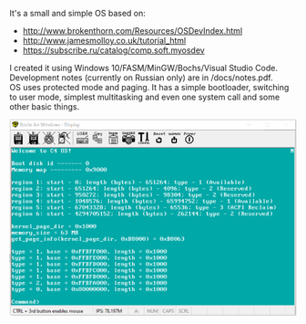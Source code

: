 It's a small and simple OS based on:

* http://www.brokenthorn.com/Resources/OSDevIndex.html
* http://www.jamesmolloy.co.uk/tutorial_html
* https://subscribe.ru/catalog/comp.soft.myosdev

I created it using Windows 10/FASM/MinGW/Bochs/Visual Studio Code.  
Development notes (currently on Russian only) are in /docs/notes.pdf.  
OS uses protected mode and paging. It has a simple bootloader, switching to user mode, simplest multitasking and even one system call and some other basic things.

![Screeshot of OS](https://raw.githubusercontent.com/devsienko/c4os/master/docs/screen.png)
